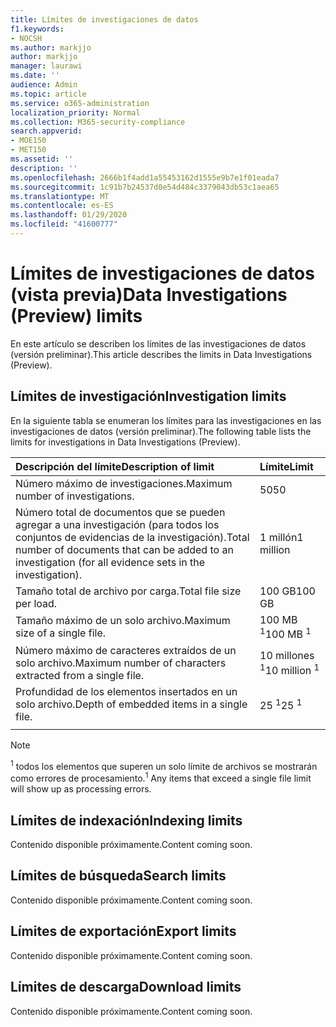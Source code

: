 ```yaml
---
title: Límites de investigaciones de datos
f1.keywords:
- NOCSH
ms.author: markjjo
author: markjjo
manager: laurawi
ms.date: ''
audience: Admin
ms.topic: article
ms.service: o365-administration
localization_priority: Normal
ms.collection: M365-security-compliance
search.appverid:
- MOE150
- MET150
ms.assetid: ''
description: ''
ms.openlocfilehash: 2666b1f4add1a55453162d1555e9b7e1f01eada7
ms.sourcegitcommit: 1c91b7b24537d0e54d484c3379043db53c1aea65
ms.translationtype: MT
ms.contentlocale: es-ES
ms.lasthandoff: 01/29/2020
ms.locfileid: "41600777"
---
```

# <a name="data-investigations-preview-limits"></a><span data-ttu-id="bd17f-102">Límites de investigaciones de datos (vista previa)</span><span class="sxs-lookup"><span data-stu-id="bd17f-102">Data Investigations (Preview) limits</span></span>

<span data-ttu-id="bd17f-103">En este artículo se describen los límites de las investigaciones de datos (versión preliminar).</span><span class="sxs-lookup"><span data-stu-id="bd17f-103">This article describes the limits in Data Investigations (Preview).</span></span>

## <a name="investigation-limits"></a><span data-ttu-id="bd17f-104">Límites de investigación</span><span class="sxs-lookup"><span data-stu-id="bd17f-104">Investigation limits</span></span>

<span data-ttu-id="bd17f-105">En la siguiente tabla se enumeran los límites para las investigaciones en las investigaciones de datos (versión preliminar).</span><span class="sxs-lookup"><span data-stu-id="bd17f-105">The following table lists the limits for investigations in Data Investigations (Preview).</span></span> 
    
  |<span data-ttu-id="bd17f-106">**Descripción del límite**</span><span class="sxs-lookup"><span data-stu-id="bd17f-106">**Description of limit**</span></span>|<span data-ttu-id="bd17f-107">**Límite**</span><span class="sxs-lookup"><span data-stu-id="bd17f-107">**Limit**</span></span>|
  |:-----|:-----|
  |<span data-ttu-id="bd17f-108">Número máximo de investigaciones.</span><span class="sxs-lookup"><span data-stu-id="bd17f-108">Maximum number of investigations.</span></span>  <br/> |<span data-ttu-id="bd17f-109">50</span><span class="sxs-lookup"><span data-stu-id="bd17f-109">50</span></span>  <br/> |
  |<span data-ttu-id="bd17f-110">Número total de documentos que se pueden agregar a una investigación (para todos los conjuntos de evidencias de la investigación).</span><span class="sxs-lookup"><span data-stu-id="bd17f-110">Total number of documents that can be added to an investigation (for all evidence sets in the investigation).</span></span>  <br/> |<span data-ttu-id="bd17f-111">1 millón</span><span class="sxs-lookup"><span data-stu-id="bd17f-111">1 million</span></span>  <br/> |
  |<span data-ttu-id="bd17f-112">Tamaño total de archivo por carga.</span><span class="sxs-lookup"><span data-stu-id="bd17f-112">Total file size per load.</span></span>  <br/> |<span data-ttu-id="bd17f-113">100 GB</span><span class="sxs-lookup"><span data-stu-id="bd17f-113">100 GB</span></span>  <br/> |
  |<span data-ttu-id="bd17f-114">Tamaño máximo de un solo archivo.</span><span class="sxs-lookup"><span data-stu-id="bd17f-114">Maximum size of a single file.</span></span>   <br/> |<span data-ttu-id="bd17f-115">100 MB <sup>1</sup></span><span class="sxs-lookup"><span data-stu-id="bd17f-115">100 MB <sup>1</sup></span></span> <br/> |
  |<span data-ttu-id="bd17f-116">Número máximo de caracteres extraídos de un solo archivo.</span><span class="sxs-lookup"><span data-stu-id="bd17f-116">Maximum number of characters extracted from a single file.</span></span>  <br/> |<span data-ttu-id="bd17f-117">10 millones <sup>1</sup></span><span class="sxs-lookup"><span data-stu-id="bd17f-117">10 million <sup>1</sup></span></span> <br/> |
  |<span data-ttu-id="bd17f-118">Profundidad de los elementos insertados en un solo archivo.</span><span class="sxs-lookup"><span data-stu-id="bd17f-118">Depth of embedded items in a single file.</span></span>  <br/> |<span data-ttu-id="bd17f-119">25 <sup>1</sup></span><span class="sxs-lookup"><span data-stu-id="bd17f-119">25 <sup>1</sup></span></span> <br/> |
|||
> [!NOTE]
><span data-ttu-id="bd17f-120"><sup>1</sup> todos los elementos que superen un solo límite de archivos se mostrarán como errores de procesamiento.</span><span class="sxs-lookup"><span data-stu-id="bd17f-120"><sup>1</sup>  Any items that exceed a single file limit will show up as processing errors.</span></span>

## <a name="indexing-limits"></a><span data-ttu-id="bd17f-121">Límites de indexación</span><span class="sxs-lookup"><span data-stu-id="bd17f-121">Indexing limits</span></span>

<span data-ttu-id="bd17f-122">Contenido disponible próximamente.</span><span class="sxs-lookup"><span data-stu-id="bd17f-122">Content coming soon.</span></span>

## <a name="search-limits"></a><span data-ttu-id="bd17f-123">Límites de búsqueda</span><span class="sxs-lookup"><span data-stu-id="bd17f-123">Search limits</span></span>

<span data-ttu-id="bd17f-124">Contenido disponible próximamente.</span><span class="sxs-lookup"><span data-stu-id="bd17f-124">Content coming soon.</span></span>

## <a name="export-limits"></a><span data-ttu-id="bd17f-125">Límites de exportación</span><span class="sxs-lookup"><span data-stu-id="bd17f-125">Export limits</span></span>

<span data-ttu-id="bd17f-126">Contenido disponible próximamente.</span><span class="sxs-lookup"><span data-stu-id="bd17f-126">Content coming soon.</span></span>

## <a name="download-limits"></a><span data-ttu-id="bd17f-127">Límites de descarga</span><span class="sxs-lookup"><span data-stu-id="bd17f-127">Download limits</span></span>

<span data-ttu-id="bd17f-128">Contenido disponible próximamente.</span><span class="sxs-lookup"><span data-stu-id="bd17f-128">Content coming soon.</span></span>

